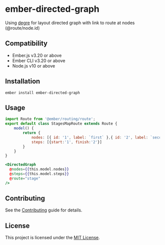ember-directed-graph
==============================================================================

Using [degre](https://github.com/dagrejs) for layout directed graph with link to route at nodes (@route/node.id)


Compatibility
------------------------------------------------------------------------------

* Ember.js v3.20 or above
* Ember CLI v3.20 or above
* Node.js v10 or above


Installation
------------------------------------------------------------------------------

```
ember install ember-directed-graph
```


Usage
------------------------------------------------------------------------------

```js
import Route from '@ember/routing/route';
export default class StagesMapRoute extends Route {
    model() {
        return {
            nodes: [{ id: '1', label: `first` },{ id: '2', label: `second` }],
            steps: [{start:'1', finish:'2'}]
        }
    }
}
```
```hbs
<DirectedGraph
  @nodes={{this.model.nodes}}
  @steps={{this.model.steps}}
  @route="stage"
/>
```


Contributing
------------------------------------------------------------------------------

See the [Contributing](CONTRIBUTING.md) guide for details.


License
------------------------------------------------------------------------------

This project is licensed under the [MIT License](LICENSE.md).
